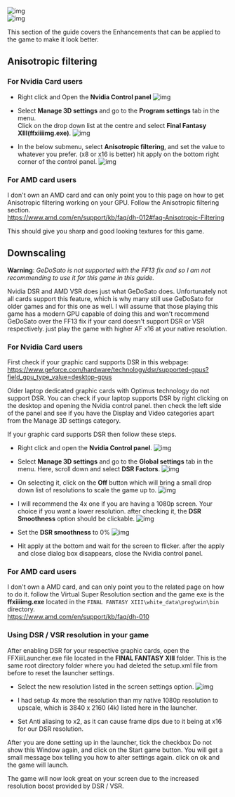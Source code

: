 ![img](images/enhancements/enhancements.png)
<br>
![img](images/enhancements/chr_enh_img.png)


This section of the guide covers the Enhancements that can be applied to the game to make it look better.


## Anisotropic filtering

### For Nvidia Card users
- Right click and Open the **Nvidia Control panel**
![img](images/enhancements/anisotropic-filtering/an-iso_nv_1.jpg)

- Select **Manage 3D settings** and go to the **Program settings** tab in the menu. 
<br>Click on the drop down list at the centre and select **Final Fantasy XIII(ffxiiiimg.exe)**.
![img](images/enhancements/anisotropic-filtering/an-iso_nv_2.png)

- In the below submenu, select **Anisotropic filtering**, and set the value to whatever you prefer. (x8 or x16 is better) hit apply on the bottom right corner of the control panel.
![img](images/enhancements/anisotropic-filtering/an-iso_nv_3.png)


### For AMD card users
I don't own an AMD card and can only point you to this page on how to get Anisotropic filtering working on your GPU. Follow the Anisotropic filtering section.
<br>https://www.amd.com/en/support/kb/faq/dh-012#faq-Anisotropic-Filtering

This should give you sharp and good looking textures for this game.



## Downscaling
**Warning**: *GeDoSato is not supported with the FF13 fix and so I am not recommending to use it for this game in this guide.*

Nvidia DSR and AMD VSR does just what GeDoSato does. Unfortunately not all cards support this feature, which is why many still use GeDoSato for older games and for this one as well. I will assume that those playing this game has a modern GPU capable of doing this and won't recommend GeDoSato over the FF13 fix if your card doesn't support DSR or VSR respectively. just play the game with higher AF x16 at your native resolution.


### For Nvidia Card users

First check if your graphic card supports DSR in this webpage:
<br>https://www.geforce.com/hardware/technology/dsr/supported-gpus?field_gpu_type_value=desktop-gpus

Older laptop dedicated graphic cards with Optimus technology do not support DSR.
You can check if your laptop supports DSR by right clicking on the desktop and opening the Nvidia control panel. then check the left side of the panel and see if you have the Display and Video categories apart from the Manage 3D settings category.

If your graphic card supports DSR then follow these steps.


- Right click and open the **Nvidia Control panel**. 
![img](images/enhancements/downscaling/dsr_0.jpg)

- Select **Manage 3D settings** and go to the **Global settings** tab in the menu. 
Here, scroll down and select **DSR Factors**.
![img](images/enhancements/downscaling/dsr_1.png)

- On selecting it, click on the **Off** button which will bring a small drop down list of resolutions to scale the game up to. 
![img](images/enhancements/downscaling/dsr_2.png)

- I will recommend the 4x one if you are having a 1080p screen. Your choice if you want a lower resolution. after checking it, the **DSR Smoothness** option should be clickable.
![img](images/enhancements/downscaling/dsr_3.png)

- Set the **DSR smoothness** to 0%
![img](images/enhancements/downscaling/dsr_4.png)

- Hit apply at the bottom and wait for the screen to flicker. after the apply and close dialog box disappears, close the Nvidia control panel.


### For AMD card users

I don't own a AMD card, and can only point you to the related page on how to do it. follow the Virtual Super Resolution section and the game exe is the **ffxiiiimg.exe** located in the `FINAL FANTASY XIII\white_data\prog\win\bin` directory.
<br>https://www.amd.com/en/support/kb/faq/dh-010



### Using DSR / VSR resolution in your game
After enabling DSR for your respective graphic cards, open the FFXiiiLauncher.exe file located in the **FINAL FANTASY XIII** folder. 
This is the same root directory folder where you had deleted the setup.xml file from before to reset the launcher settings. 

- Select the new resolution listed in the screen settings option.
![img](images/enhancements/downscaling/launcher_dsr.png)

- I had setup 4x more the resolution than my native 1080p resolution to upscale, which is 3840 x 2160 (4k) listed here in the launcher.

- Set Anti aliasing to x2, as it can cause frame dips due to it being at x16 for our DSR resolution.

After you are done setting up in the launcher, tick the checkbox Do not show this Window again, and click on the Start game button.
You will get a small message box telling you how to alter settings again. click on ok and the game will launch.


The game will now look great on your screen due to the increased resolution boost provided by DSR / VSR.
